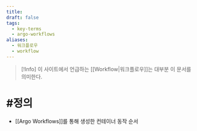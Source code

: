 ```yaml
---
title: 
draft: false
tags:
  - key-terms
  - argo-workflows
aliases:
  - 워크플로우
  - workflow
---
```


> [!Info]
> 이 사이트에서 언급하는 [[Workflow|워크플로우]]는 대부분 이 문서를 의미한다.


# #정의
- [[Argo Workflows]]를 통해 생성한 컨테이너 동작 순서

